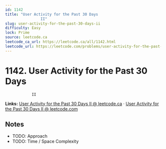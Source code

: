 ```yaml
--- 
id: 1142
title: "User Activity for the Past 30 Days
                II"
slug: user-activity-for-the-past-30-days-ii
difficulty: Easy
lock: Prime
source: leetcode.ca
leetcode_ca_url: https://leetcode.ca/all/1142.html
leetcode_url: https://leetcode.com/problems/user-activity-for-the-past-30-days-ii/
---
```


# 1142. User Activity for the Past 30 Days
                II

**Links:** [User Activity for the Past 30 Days
                II @ leetcode.ca](https://leetcode.ca/all/1142.html) · [User Activity for the Past 30 Days
                II @ leetcode.com](https://leetcode.com/problems/user-activity-for-the-past-30-days-ii/)

## Notes
- TODO: Approach
- TODO: Time / Space Complexity
